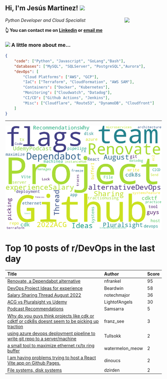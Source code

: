 <!--
**jmartinezl/jmartinezl** is a ✨ _special_ ✨ repository because its `README.md` (this file) appears on your GitHub profile.

Here are some ideas to get you started:

- 🔭 I’m currently working on ...
- 🌱 I’m currently learning ...
- 👯 I’m looking to collaborate on ...
- 🤔 I’m looking for help with ...
- 💬 Ask me about ...
- 📫 How to reach me: ...
- 😄 Pronouns: ...
- ⚡ Fun fact: ...
-->

<h2>Hi, I'm Jesús Martinez! <img src="https://media.giphy.com/media/WUlplcMpOCEmTGBtBW/giphy.gif" width="30"> </h2>
<img align='right' src="https://media.giphy.com/media/NytMLKyiaIh6VH9SPm/giphy.gif" width="120">
<p><em>Python Developer and Cloud Specialist
</em></p>

**👆 You can contact me on [Linkedin](https://www.linkedin.com/in/jes%C3%BAs-martinez-2b7b10104/) or [email me](mailto:jesus.mtz.lorenzo@gmail.com)**

### <img src="https://media.giphy.com/media/VgCDAzcKvsR6OM0uWg/giphy.gif" width="50"> A little more about me...  

```json
{
    "code": ["Python", "Javascript", "GoLang","Bash"],
    "databases": ["MySQL", "SQLServer", "PostgreSQL","Aurora"],
    "devOps": [
        "Cloud Platforms": ["AWS", "GCP"],
        "IaC": ["Terraform", "CloudFormation", "AWS SAM"],
        "Containers": ["Docker", "Kubernetes"],
        "Monitoring": ["Cloudwatch", "Datadog"],
        "CI/CD": ["Github Actions", "Jenkins"],
        "Misc": ["Cloudflare", "Route53", "DynamoDB", "Cloudfront"]
    ]
}
```
---

![Wordcloud](./cloud.png)

# Top 10 posts of r/DevOps in the last day

| Title | Author | Score |
|:---|:---|:---|
| [Renovate, a Dependabot alternative](https://www.reddit.com/r/devops/comments/wu26l0/renovate_a_dependabot_alternative/) | nfrankel | 95 |
| [DevOps Project Ideas for experience](https://www.reddit.com/r/devops/comments/wuetf4/devops_project_ideas_for_experience/) | Beardwin | 58 |
| [Salary Sharing Thread August 2022](https://www.reddit.com/r/devops/comments/wu84a0/salary_sharing_thread_august_2022/) | notechmajor | 36 |
| [ACG vs Pluralsight vs Udemy](https://www.reddit.com/r/devops/comments/wu28a0/acg_vs_pluralsight_vs_udemy/) | LightofAngels | 30 |
| [Podcast Recommendations](https://www.reddit.com/r/devops/comments/wueppf/podcast_recommendations/) | Samsarra | 5 |
| [Why do you guys think projects like cdk or cdktf or cdk8s doesnt seem to be picking up traction](https://www.reddit.com/r/devops/comments/wuljbh/why_do_you_guys_think_projects_like_cdk_or_cdktf/) | franz_see | 3 |
| [using azure devops deployment pipeline to write git repo to a server/machine](https://www.reddit.com/r/devops/comments/wuptpp/using_azure_devops_deployment_pipeline_to_write/) | Tullsokk | 2 |
| [a small tool to maximize ethernet rx/tx ring buffer](https://www.reddit.com/r/devops/comments/wuixis/a_small_tool_to_maximize_ethernet_rxtx_ring_buffer/) | watermelon_meow | 2 |
| [I am having problems trying to host a React Vite app on Github Pages.](https://www.reddit.com/r/devops/comments/wuqk8s/i_am_having_problems_trying_to_host_a_react_vite/) | dinoucs | 2 |
| [File systems, disk systems](https://www.reddit.com/r/devops/comments/wupocl/file_systems_disk_systems/) | dzirden | 2 |
